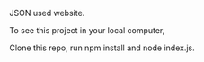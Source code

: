 JSON used website.

To see this project in your local computer,

Clone this repo, run npm install and node index.js.
